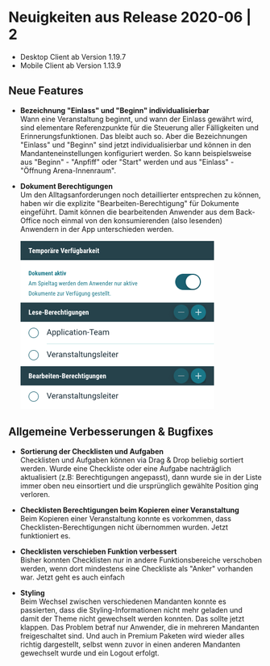 # Neuigkeiten aus Release 2020-06 | 2

* Desktop Client ab Version 1.19.7
* Mobile Client ab Version 1.13.9

## Neue Features
- **Bezeichnung "Einlass" und "Beginn" individualisierbar** <br>
Wann eine Veranstaltung beginnt, und wann der Einlass gewährt wird, sind elementare Referenzpunkte für die Steuerung aller Fälligkeiten und Erinnerungsfunktionen. Das bleibt auch so. Aber die Bezeichnungen "Einlass" und "Beginn" sind jetzt individualisierbar und können in den Mandanteneinstellungen konfiguriert werden. So kann beispielsweise aus "Beginn" - "Anpfiff" oder "Start" werden und aus "Einlass" - "Öffnung Arena-Innenraum".

- **Dokument Berechtigungen** <br>
Um den Alltagsanforderungen noch detaillierter entsprechen zu können, haben wir die explizite "Bearbeiten-Berechtigung" für Dokumente eingeführt. Damit können die bearbeitenden Anwender aus dem Back-Office noch einmal von den konsumierenden (also lesenden) Anwendern in der App unterschieden werden.<br>
  
  ![Bearbeiten-Berechtigungen](Bilder/bearbeiten-berechtigung.png)

## Allgemeine Verbesserungen & Bugfixes

- **Sortierung der Checklisten und Aufgaben** <br>
Checklisten und Aufgaben können via Drag & Drop beliebig sortiert werden. Wurde eine Checkliste oder eine Aufgabe nachträglich aktualisiert (z.B: Berechtigungen angepasst), dann wurde sie in der Liste immer oben neu einsortiert und die ursprünglich gewählte Position ging verloren.

- **Checklisten Berechtigungen beim Kopieren einer Veranstaltung** <br>
Beim Kopieren einer Veranstaltung konnte es vorkommen, dass Checklisten-Berechtigungen nicht übernommen wurden. Jetzt funktioniert es.

- **Checklisten verschieben Funktion verbessert** <br>
Bisher konnten Checklisten nur in andere Funktionsbereiche verschoben werden, wenn dort mindestens eine Checkliste als "Anker" vorhanden war. Jetzt geht es auch einfach

- **Styling** <br>
Beim Wechsel zwischen verschiedenen Mandanten konnte es passierten, dass die Styling-Informationen nicht mehr geladen und damit der Theme nicht gewechselt werden konnten. Das sollte jetzt klappen.
Das Problem betraf nur Anwender, die in mehreren Mandanten freigeschaltet sind. Und auch in Premium Paketen wird wieder alles richtig dargestellt, selbst wenn zuvor in einen anderen Mandanten gewechselt wurde und ein Logout erfolgt.

